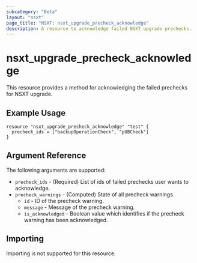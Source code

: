 ```yaml
---
subcategory: "Beta"
layout: "nsxt"
page_title: "NSXT: nsxt_upgrade_precheck_acknowledge"
description: A resource to acknowledge failed NSXT upgrade prechecks.
---
```


# nsxt_upgrade_precheck_acknowledge

This resource provides a method for acknowledging the failed prechecks
for NSXT upgrade.

## Example Usage

```hcl
resource "nsxt_upgrade_precheck_acknowledge" "test" {
  precheck_ids = ["backupOperationCheck", "pUBCheck"]
}
```

## Argument Reference

The following arguments are supported:

* `precheck_ids` - (Required) List of ids of failed prechecks user wants to acknowledge.
* `precheck_warnings` - (Computed) State of all precheck warnings.
  * `id` - ID of the precheck warning.
  * `message` - Message of the precheck warning.
  * `is_acknowledged` - Boolean value which identifies if the precheck warning has been acknowledged.

## Importing

Importing is not supported for this resource.
